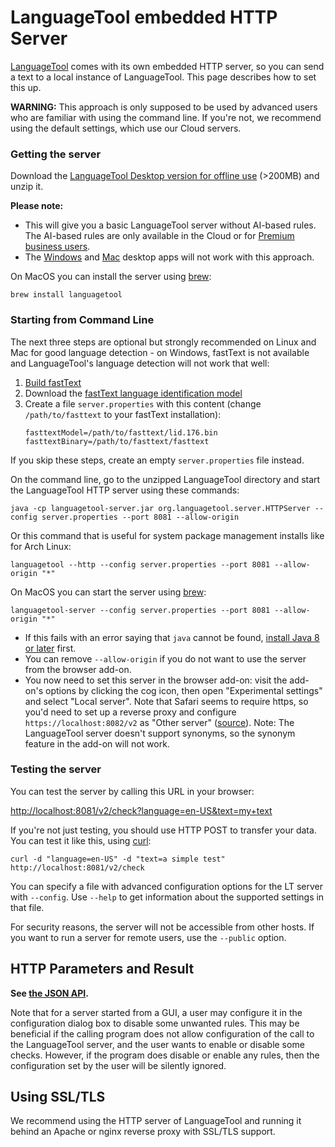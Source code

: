 # LanguageTool embedded HTTP Server

[LanguageTool](https://languagetool.org) comes with its own embedded HTTP server, so you can send a text
to a local instance of LanguageTool. This page describes how to set this up.

**WARNING:** This approach is only supposed to be used by advanced users who
are familiar with using the command line. If you're not, we recommend using
the default settings, which use our Cloud servers.

### Getting the server

Download the [LanguageTool Desktop version for offline use](https://languagetool.org/download/LanguageTool-stable.zip)
(>200MB) and unzip it.

**Please note:**
  * This will give you a basic LanguageTool server without AI-based rules. The
  AI-based rules are only available in the Cloud or for [Premium business
users](https://languagetool.org/business).
  * The [Windows](https://languagetool.org/windows) and [Mac](https://languagetool.org/mac) desktop apps will not work with this approach.

On MacOS you can install the server using [brew](https://github.com/Homebrew/brew):

    brew install languagetool

### Starting from Command Line

The next three steps are optional but strongly recommended on Linux and Mac for 
good language detection - on Windows, fastText is not available and LanguageTool's
language detection will not work that well:

1. [Build fastText](https://fasttext.cc/docs/en/support.html)
2. Download the [fastText language identification model](https://fasttext.cc/docs/en/language-identification.html)
3. Create a file `server.properties` with this content (change `/path/to/fasttext`
   to your fastText installation):
   ```
   fasttextModel=/path/to/fasttext/lid.176.bin
   fasttextBinary=/path/to/fasttext/fasttext
   ```

If you skip these steps, create an empty `server.properties` file instead.

On the command line, go to the unzipped LanguageTool directory and start the
LanguageTool HTTP server using these commands:

    java -cp languagetool-server.jar org.languagetool.server.HTTPServer --config server.properties --port 8081 --allow-origin

Or this command that is useful for system package management installs like
for Arch Linux:

    languagetool --http --config server.properties --port 8081 --allow-origin "*"

On MacOS you can start the server using [brew](https://github.com/Homebrew/brew):

    languagetool-server --config server.properties --port 8081 --allow-origin "*"

* If this fails with an error saying that `java` cannot be found,
  [install Java 8 or later](https://java.com/en/download/help/download_options.xml) first.
* You can remove `--allow-origin` if you do not want to use the server from the browser 
  add-on.
* You now need to set this server in the browser add-on: visit the add-on's options
  by clicking the cog icon, then open "Experimental settings" and select "Local server".
  Note that Safari seems to require https, so you'd need to set up a reverse proxy and
  configure `https://localhost:8082/v2` as "Other server" ([source](https://forum.languagetool.org/t/languagetool-for-safari/5554/24?u=dnaber)).
  Note: The LanguageTool server doesn't support synonyms, so the synonym feature in the add-on
  will not work.

### Testing the server

You can test the server by calling this URL in your browser:

<http://localhost:8081/v2/check?language=en-US&text=my+text>

If you're not just testing, you should use HTTP POST to transfer your data. You can
test it like this, using [curl](http://curl.haxx.se/):

    curl -d "language=en-US" -d "text=a simple test" http://localhost:8081/v2/check

You can specify a file with advanced configuration options for the LT server 
with `--config`. Use `--help` to get information about the supported settings in that file.

For security reasons, the server will not be accessible from other hosts. If 
you want to run a server for remote users, use the `--public` option. 

## HTTP Parameters and Result

**See [the JSON API](https://languagetool.org/http-api/swagger-ui/#/default).**

Note that for a server started from a GUI, a user may configure it in the configuration
dialog box to disable some unwanted rules. This may be beneficial if the calling 
program does not allow configuration of the call to the LanguageTool server, and
the user wants to enable or disable some checks. However, if the program does
disable or enable any rules, then the configuration set by the user will be silently ignored.

## Using SSL/TLS

We recommend using the HTTP server of LanguageTool and running it behind an Apache or
nginx reverse proxy with SSL/TLS support.
